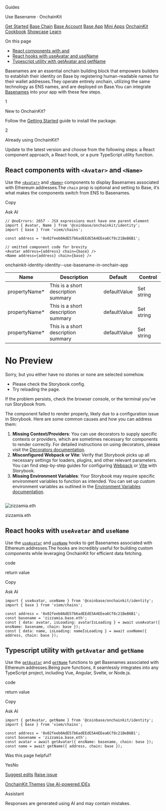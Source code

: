 Guides

Use Basename · OnchainKit

[Get Started](https://docs.base.org/get-started/base) [Base Chain](https://docs.base.org/base-chain/quickstart/why-base) [Base Account](https://docs.base.org/base-account/overview/what-is-base-account) [Base App](https://docs.base.org/base-app/introduction/beta-faq) [Mini Apps](https://docs.base.org/mini-apps/overview) [OnchainKit](https://docs.base.org/onchainkit/getting-started) [Cookbook](https://docs.base.org/cookbook/onboard-any-user) [Showcase](https://docs.base.org/showcase) [Learn](https://docs.base.org/learn/welcome)

On this page

- [React components with <Avatar> and <Name>](https://docs.base.org/onchainkit/guides/use-basename-in-onchain-app#react-components-with-%3Cavatar%3E-and-%3Cname%3E)
- [React hooks with useAvatar and useName](https://docs.base.org/onchainkit/guides/use-basename-in-onchain-app#react-hooks-with-useavatar-and-usename)
- [Typescript utility with getAvatar and getName](https://docs.base.org/onchainkit/guides/use-basename-in-onchain-app#typescript-utility-with-getavatar-and-getname)

Basenames are an essential onchain building block that empowers builders to establish their identity on Base by registering human-readable names for their wallet addresses.They operate entirely onchain, utilizing the same technology as ENS names, and are deployed on Base.You can integrate [Basenames](https://www.base.org/names) into your app with these few steps.

1

New to OnchainKit?

Follow the [Getting Started](https://docs.base.org/onchainkit/getting-started) guide to install the package.

2

Already using OnchainKit?

Update to the latest version and choose from the following steps: a React component approach, a React hook, or a pure TypeScript utility function.

## [​](https://docs.base.org/onchainkit/guides/use-basename-in-onchain-app\#react-components-with-%3Cavatar%3E-and-%3Cname%3E)  React components with `<Avatar>` and `<Name>`

Use the [`<Avatar>`](https://docs.base.org/onchainkit/identity/avatar) and [`<Name>`](https://docs.base.org/onchainkit/identity/name) components to display Basenames associated with Ethereum addresses.The `chain` prop is optional and setting to Base, it’s what makes the components switch from ENS to Basenames.

Copy

Ask AI

```
// @noErrors: 2657 - JSX expressions must have one parent element
import { Avatar, Name } from '@coinbase/onchainkit/identity';
import { base } from 'viem/chains';

const address = '0x02feeb0AdE57b6adEEdE5A4EEea6Cf8c21BeB6B1';

// omitted component code for brevity
<Avatar address={address} chain={base} />
<Name address={address} chain={base} />

```

onchainkit-identity-identity--use-basename-in-onchain-app

| Name | Description | Default | Control |
| --- | --- | --- | --- |
| propertyName\* | This is a short description<br>summary | defaultValue | Set string |
| propertyName\* | This is a short description<br>summary | defaultValue | Set string |
| propertyName\* | This is a short description<br>summary | defaultValue | Set string |

# No Preview

Sorry, but you either have no stories or none are selected somehow.

- Please check the Storybook config.
- Try reloading the page.

If the problem persists, check the browser console, or the terminal you've run Storybook from.

The component failed to render properly, likely due to a configuration issue in Storybook. Here are some common causes and how you can address them:

1. **Missing Context/Providers**: You can use decorators to supply specific contexts or providers, which are sometimes necessary for components to render correctly. For detailed instructions on using decorators, please visit the [Decorators documentation](https://storybook.js.org/docs/writing-stories/decorators).
2. **Misconfigured Webpack or Vite**: Verify that Storybook picks up all necessary settings for loaders, plugins, and other relevant parameters. You can find step-by-step guides for configuring [Webpack](https://storybook.js.org/docs/builders/webpack) or [Vite](https://storybook.js.org/docs/builders/vite) with Storybook.
3. **Missing Environment Variables**: Your Storybook may require specific environment variables to function as intended. You can set up custom environment variables as outlined in the [Environment Variables documentation](https://storybook.js.org/docs/configure/environment-variables).

```

```

![zizzamia.eth](<Base64-Image-Removed>)

zizzamia.eth

## [​](https://docs.base.org/onchainkit/guides/use-basename-in-onchain-app\#react-hooks-with-useavatar-and-usename)  React hooks with `useAvatar` and `useName`

Use the [`useAvatar`](https://docs.base.org/onchainkit/identity/use-avatar) and [`useName`](https://docs.base.org/onchainkit/identity/use-name) hooks to get Basenames associated with Ethereum addresses.The hooks are incredibly useful for building custom components while leveraging OnchainKit for efficient data fetching.

code

return value

Copy

Ask AI

```
import { useAvatar, useName } from '@coinbase/onchainkit/identity';
import { base } from 'viem/chains';

const address = '0x02feeb0AdE57b6adEEdE5A4EEea6Cf8c21BeB6B1';
const basename = 'zizzamia.base.eth';
const { data: avatar, isLoading: avatarIsLoading } = await useAvatar({ ensName: basename, chain: base });
const { data: name, isLoading: nameIsLoading } = await useName({ address, chain: base });

```

## [​](https://docs.base.org/onchainkit/guides/use-basename-in-onchain-app\#typescript-utility-with-getavatar-and-getname)  Typescript utility with `getAvatar` and `getName`

Use the [`getAvatar`](https://docs.base.org/onchainkit/identity/get-avatar) and [`getName`](https://docs.base.org/onchainkit/identity/get-name) functions to get Basenames associated with Ethereum addresses.Being pure functions, it seamlessly integrates into any TypeScript project, including Vue, Angular, Svelte, or Node.js.

code

return value

Copy

Ask AI

```
import { getAvatar, getName } from '@coinbase/onchainkit/identity';
import { base } from 'viem/chains';

const address = '0x02feeb0AdE57b6adEEdE5A4EEea6Cf8c21BeB6B1';
const basename = 'zizzamia.base.eth';
const avatar = await getAvatar({ ensName: basename, chain: base });
const name = await getName({ address, chain: base });

```

Was this page helpful?

YesNo

[Suggest edits](https://github.com/base/docs/edit/master/docs/onchainkit/guides/use-basename-in-onchain-app.mdx) [Raise issue](https://github.com/base/docs/issues/new?title=Issue%20on%20docs&body=Path:%20/onchainkit/guides/use-basename-in-onchain-app)

[OnchainKit Themes](https://docs.base.org/onchainkit/guides/themes) [Use AI-powered IDEs](https://docs.base.org/onchainkit/guides/using-ai-powered-ides)

Assistant

Responses are generated using AI and may contain mistakes.